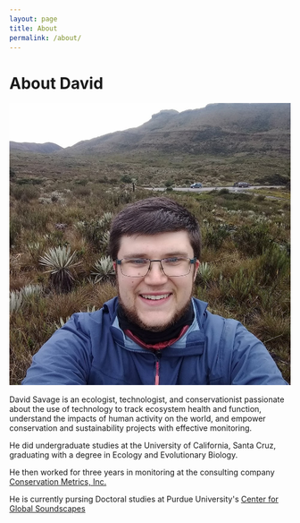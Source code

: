 ```yaml
---
layout: page
title: About
permalink: /about/
---
```

# About David
<img src="https://github.com/dtsavage/dtsavage.github.io/raw/master/Images/paramo_selfie.jpg" width="600">

David Savage is an ecologist, technologist, and conservationist passionate about the use of technology to track ecosystem health and function, understand the impacts of human activity on the world, and empower conservation and sustainability projects with effective monitoring.

He did undergraduate studies at the University of California, Santa Cruz, graduating with a degree in Ecology and Evolutionary Biology.

He then worked for three years in monitoring at the consulting company [Conservation Metrics, Inc.](conservationmetrics.com)

He is currently pursing Doctoral studies at Purdue University's [Center for Global Soundscapes](https://centerforglobalsoundscapes.org/)
